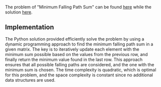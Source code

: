 The problem of "Minimum Falling Path Sum" can be found [here](https://leetcode.com/problems/minimum-falling-path-sum/description/) while the solution [here](https://github.com/aurimas13/Solutions-To-Problems/blob/main/LeetCode/Python%20Solutions/Minimum%20Falling%20Path%20Sum/minimum.py).

## Implementation

The Python solution provided efficiently solve the problem by using a dynamic programming approach to find the minimum falling path sum in a given matrix. The key is to iteratively update each element with the minimum sum possible based on the values from the previous row, and finally return the minimum value found in the last row. This approach ensures that all possible falling paths are considered, and the one with the minimum sum is chosen. The time complexity is quadratic, which is optimal for this problem, and the space complexity is constant since no additional data structures are used.